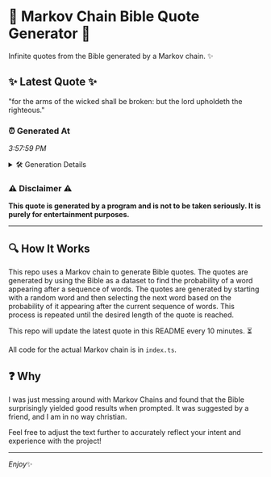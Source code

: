 # 📖 Markov Chain Bible Quote Generator 📖

Infinite quotes from the Bible generated by a Markov chain. ✨

## ✨ Latest Quote ✨
"for the arms of the wicked shall be broken: but the lord upholdeth the righteous."

### ⏰ Generated At
*3:57:59 PM*

<details>
    <summary>🛠️ Generation Details</summary>
    <p>
        <strong>🌱 Seed:</strong> for<br>
        <strong>🔄 Iterations:</strong> 14<br>
        <strong>📜 Context History:</strong><br>[ for ]: the<br>[ for, the ]: arms<br>[ for, the, arms ]: of<br>[ for, the, arms, of ]: the<br>[ for, the, arms, of, the ]: wicked<br>[ for, the, arms, of, the, wicked ]: shall<br>[ the, arms, of, the, wicked, shall ]: be<br>[ arms, of, the, wicked, shall, be ]: broken:<br>[ of, the, wicked, shall, be, broken: ]: but<br>[ the, wicked, shall, be, broken:, but ]: the<br>[ wicked, shall, be, broken:, but, the ]: lord<br>[ shall, be, broken:, but, the, lord ]: upholdeth<br>[ be, broken:, but, the, lord, upholdeth ]: the<br>[ broken:, but, the, lord, upholdeth, the ]: righteous.<br>
    </p>
</details>

### ⚠️ Disclaimer ⚠️
**This quote is generated by a program and is not to be taken seriously. It is purely for entertainment purposes.**

---

## 🔍 How It Works

This repo uses a Markov chain to generate Bible quotes. The quotes are generated by using the Bible as a dataset to find the probability of a word appearing after a sequence of words. The quotes are generated by starting with a random word and then selecting the next word based on the probability of it appearing after the current sequence of words. This process is repeated until the desired length of the quote is reached.

This repo will update the latest quote in this README every 10 minutes. ⏳

All code for the actual Markov chain is in `index.ts`.

## ❓ Why

I was just messing around with Markov Chains and found that the Bible surprisingly yielded good results when prompted. 
It was suggested by a friend, and I am in no way christian.

Feel free to adjust the text further to accurately reflect your intent and experience with the project!

---

*Enjoy*✨
